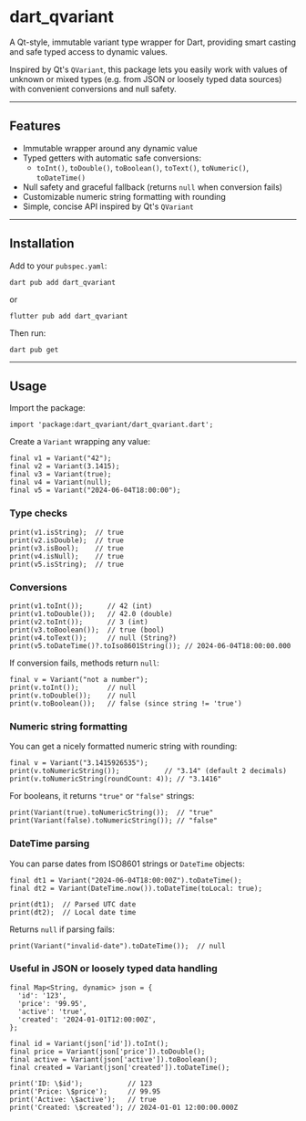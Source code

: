 dart\_qvariant
==============

A Qt-style, immutable variant type wrapper for Dart, providing smart casting and safe typed access to dynamic values.

Inspired by Qt's `QVariant`, this package lets you easily work with values of unknown or mixed types (e.g. from JSON or loosely typed data sources) with convenient conversions and null safety.

* * *

Features
--------

*   Immutable wrapper around any dynamic value
*   Typed getters with automatic safe conversions:
    *   `toInt()`, `toDouble()`, `toBoolean()`, `toText()`, `toNumeric()`, `toDateTime()`
*   Null safety and graceful fallback (returns `null` when conversion fails)
*   Customizable numeric string formatting with rounding
*   Simple, concise API inspired by Qt's `QVariant`

* * *

Installation
------------

Add to your `pubspec.yaml`:

    dart pub add dart_qvariant

or

    flutter pub add dart_qvariant

Then run:

    dart pub get

* * *

Usage
-----

Import the package:

    import 'package:dart_qvariant/dart_qvariant.dart';
    

Create a `Variant` wrapping any value:

    final v1 = Variant("42");
    final v2 = Variant(3.1415);
    final v3 = Variant(true);
    final v4 = Variant(null);
    final v5 = Variant("2024-06-04T18:00:00");
    

### Type checks

    print(v1.isString);  // true
    print(v2.isDouble);  // true
    print(v3.isBool);    // true
    print(v4.isNull);    // true
    print(v5.isString);  // true
    

### Conversions

    print(v1.toInt());      // 42 (int)
    print(v1.toDouble());   // 42.0 (double)
    print(v2.toInt());      // 3 (int)
    print(v3.toBoolean());  // true (bool)
    print(v4.toText());     // null (String?)
    print(v5.toDateTime()?.toIso8601String()); // 2024-06-04T18:00:00.000
    

If conversion fails, methods return `null`:

    final v = Variant("not a number");
    print(v.toInt());       // null
    print(v.toDouble());    // null
    print(v.toBoolean());   // false (since string != 'true')
    

### Numeric string formatting

You can get a nicely formatted numeric string with rounding:

    final v = Variant("3.1415926535");
    print(v.toNumericString());           // "3.14" (default 2 decimals)
    print(v.toNumericString(roundCount: 4)); // "3.1416"
    

For booleans, it returns `"true"` or `"false"` strings:

    print(Variant(true).toNumericString());  // "true"
    print(Variant(false).toNumericString()); // "false"
    

### DateTime parsing

You can parse dates from ISO8601 strings or `DateTime` objects:

    final dt1 = Variant("2024-06-04T18:00:00Z").toDateTime();
    final dt2 = Variant(DateTime.now()).toDateTime(toLocal: true);
    
    print(dt1);  // Parsed UTC date
    print(dt2);  // Local date time
    

Returns `null` if parsing fails:

    print(Variant("invalid-date").toDateTime());  // null
    

### Useful in JSON or loosely typed data handling

    final Map<String, dynamic> json = {
      'id': '123',
      'price': '99.95',
      'active': 'true',
      'created': '2024-01-01T12:00:00Z',
    };
    
    final id = Variant(json['id']).toInt();
    final price = Variant(json['price']).toDouble();
    final active = Variant(json['active']).toBoolean();
    final created = Variant(json['created']).toDateTime();
    
    print('ID: \$id');           // 123
    print('Price: \$price');     // 99.95
    print('Active: \$active');   // true
    print('Created: \$created'); // 2024-01-01 12:00:00.000Z